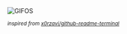 <div align="justify">
<picture>
    <source media="(prefers-color-scheme: dark)" srcset="https://i.ibb.co/rGvhgKpr/output-gif.gif">
    <source media="(prefers-color-scheme: light)" srcset="https://i.ibb.co/rGvhgKpr/output-gif.gif">
    <img alt="GIFOS" src="https://i.ibb.co/rGvhgKpr/output-gif.gif">
</picture>

<sub><i>inspired from [x0rzavi/github-readme-terminal](https://github.com/x0rzavi/github-readme-terminal)</i></sub>

</div>

<!-- Image deletion URL: https://ibb.co/KjmgYcsv/6a5b7d83343dadcda49dd827ca2deaee -->